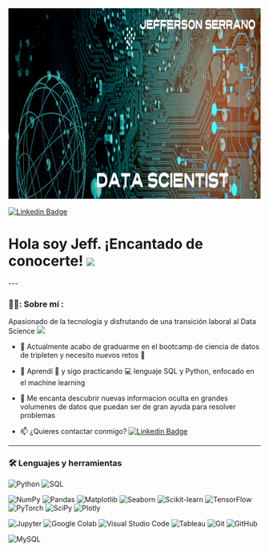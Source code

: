 <div id="header" align="center">
  <img decoding="async" src="https://github.com/jserranom27/jserranom27/blob/main/2.1.png" width="1584" height="380"/>
</div>


[![Linkedin Badge](https://img.shields.io/badge/-LinkedIn-blue?style=flat&logo=Linkedin&logoColor=white)](https://www.linkedin.com/in/jefferson-serrano-mendez/)


<h1>
  Hola soy Jeff.  ¡Encantado de conocerte!
  <img decoding="async" src="https://media.giphy.com/media/hvRJCLFzcasrR4ia7z/giphy.gif" width="30px"/>
</h1>
---
 <div id="header" align="left">

### 👨‍💻: Sobre mí :
Apasionado de la tecnología y disfrutando de una transición laboral al Data Science <img decoding="async" src="https://media.giphy.com/media/WUlplcMpOCEmTGBtBW/giphy.gif" width="30">

* :telescope: Actualmente acabo de graduarme en el bootcamp de ciencia de datos de tripleten y necesito nuevos retos :muscle:

* :seedling: Aprendí :blue_book: y sigo practicando :computer: lenguaje SQL y Python, enfocado en el machine learning

* :heartbeat: Me encanta descubrir nuevas informacion oculta en grandes volumenes de datos que puedan ser de gran ayuda para resolver problemas

* :mailbox: ¿Quieres contactar conmigo? [![Linkedin Badge](https://img.shields.io/badge/-Jefferson-blue?style=flat&logo=Linkedin&logoColor=white)](https://www.linkedin.com/in/jefferson-serrano-mendez/)
 ---

### :hammer_and_wrench: Lenguajes y herramientas

<!-- Lenguajes -->
![Python](https://img.shields.io/badge/Python-3776AB?style=for-the-badge&logo=python&logoColor=white)
![SQL](https://img.shields.io/badge/SQL-4169E1?style=for-the-badge&logo=mysql&logoColor=white)

<!-- Librerías de Python para Ciencia de Datos -->
![NumPy](https://img.shields.io/badge/NumPy-013243?style=for-the-badge&logo=numpy&logoColor=white)
![Pandas](https://img.shields.io/badge/Pandas-150458?style=for-the-badge&logo=pandas&logoColor=white)
![Matplotlib](https://img.shields.io/badge/Matplotlib-33334A?style=for-the-badge&logo=plotly&logoColor=white)
![Seaborn](https://img.shields.io/badge/Seaborn-5A9BD4?style=for-the-badge&logoColor=white)
![Scikit-learn](https://img.shields.io/badge/Scikit--Learn-F7931E?style=for-the-badge&logo=scikit-learn&logoColor=white)
![TensorFlow](https://img.shields.io/badge/TensorFlow-FF6F00?style=for-the-badge&logo=tensorflow&logoColor=white)
![PyTorch](https://img.shields.io/badge/PyTorch-EE4C2C?style=for-the-badge&logo=pytorch&logoColor=white)
![SciPy](https://img.shields.io/badge/SciPy-8CAAE6?style=for-the-badge&logo=scipy&logoColor=white)
![Plotly](https://img.shields.io/badge/Plotly-3F4F75?style=for-the-badge&logo=plotly&logoColor=white)

<!-- Herramientas -->
![Jupyter](https://img.shields.io/badge/Jupyter-F37626?style=for-the-badge&logo=jupyter&logoColor=white)
![Google Colab](https://img.shields.io/badge/Google_Colab-F9AB00?style=for-the-badge&logo=googlecolab&logoColor=white)
![Visual Studio Code](https://img.shields.io/badge/Visual_Studio_Code-0078D4?style=for-the-badge&logo=visual-studio-code&logoColor=white)
![Tableau](https://img.shields.io/badge/Tableau-E97627?style=for-the-badge&logo=tableau&logoColor=white)
![Git](https://img.shields.io/badge/Git-F05032?style=for-the-badge&logo=git&logoColor=white)
![GitHub](https://img.shields.io/badge/GitHub-181717?style=for-the-badge&logo=github&logoColor=white)

<!-- Bases de Datos -->
![MySQL](https://img.shields.io/badge/MySQL-6DB33F?style=for-the-badge&logo=mysql&logoColor=white)

   
</div>

